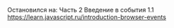 Остановился на:
Часть 2
Введение в события 1.1
https://learn.javascript.ru/introduction-browser-events
